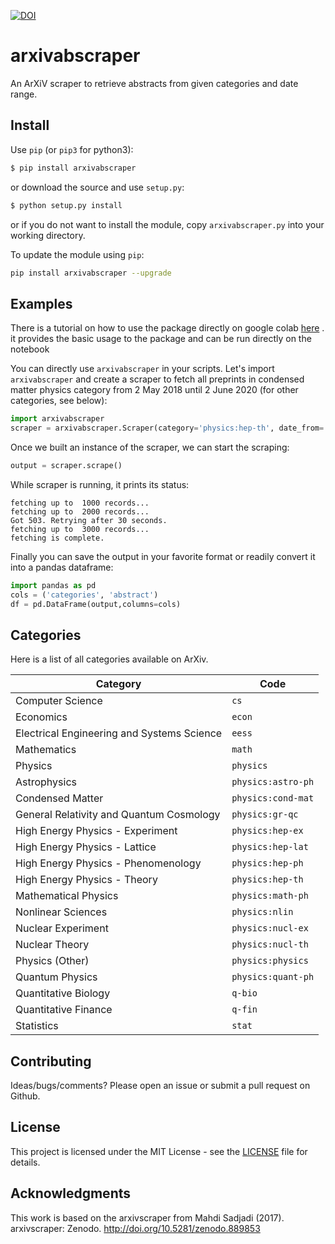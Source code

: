 [![DOI](https://zenodo.org/badge/DOI/10.5281/zenodo.4395835.svg)](https://doi.org/10.5281/zenodo.4395835)

# arxivabscraper
An ArXiV scraper to retrieve abstracts from given categories and date range.

## Install

Use `pip` (or `pip3` for python3):

```bash
$ pip install arxivabscraper
```

or download the source and use `setup.py`:

```bash
$ python setup.py install
```

or if you do not want to install the module, copy `arxivabscraper.py` into your working
directory.

To update the module using `pip`:
```bash
pip install arxivabscraper --upgrade
```

## Examples

There is a tutorial on how to use the package directly on google colab [here](https://github.com/MohamedElashri/Arxiv-Aabstract-scraper/blob/main/arxivabscraper_tutorial.ipynb)
 . 
it provides the basic usage to the package and can be run directly on the notebook

You can directly use `arxivabscraper` in your scripts. Let's import `arxivabscraper`
and create a scraper to fetch all preprints in condensed matter physics category
from 2 May 2018 until 2 June 2020 (for other categories, see below):

```python
import arxivabscraper
scraper = arxivabscraper.Scraper(category='physics:hep-th', date_from='2010-05-27',date_until='2020-06-07')
```
Once we built an instance of the scraper, we can start the scraping:

```python
output = scraper.scrape()
```
While scraper is running, it prints its status:

```
fetching up to  1000 records...
fetching up to  2000 records...
Got 503. Retrying after 30 seconds.
fetching up to  3000 records...
fetching is complete.
```

Finally you can save the output in your favorite format or readily convert it into a pandas dataframe:
```python
import pandas as pd
cols = ('categories', 'abstract')
df = pd.DataFrame(output,columns=cols)
```


## Categories
Here is a list of all categories available on ArXiv.

| Category | Code |
| --- | --- |
| Computer Science | `cs` |
| Economics | `econ` |
| Electrical Engineering and Systems Science | `eess` |
| Mathematics | `math` |
| Physics | `physics` |
| Astrophysics | `physics:astro-ph` |
| Condensed Matter | `physics:cond-mat` |
| General Relativity and Quantum Cosmology | `physics:gr-qc` |
| High Energy Physics - Experiment | `physics:hep-ex` |
| High Energy Physics - Lattice | `physics:hep-lat` |
| High Energy Physics - Phenomenology | `physics:hep-ph` |
| High Energy Physics - Theory | `physics:hep-th` |
| Mathematical Physics | `physics:math-ph` |
| Nonlinear Sciences | `physics:nlin` |
| Nuclear Experiment | `physics:nucl-ex` |
| Nuclear Theory | `physics:nucl-th` |
| Physics (Other) | `physics:physics` |
| Quantum Physics | `physics:quant-ph` |
| Quantitative Biology | `q-bio` |
| Quantitative Finance | `q-fin` |
| Statistics | `stat` |

## Contributing
Ideas/bugs/comments? Please open an issue or submit a pull request on Github.

## License
This project is licensed under the MIT License - see the [LICENSE](LICENSE) file for details.

## Acknowledgments
This work is based on the arxivscraper from 
Mahdi Sadjadi (2017). arxivscraper: Zenodo. http://doi.org/10.5281/zenodo.889853
